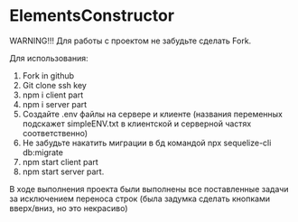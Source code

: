 # ElementsConstructor
WARNING!!! Для работы с проектом не забудьте сделать Fork.

Для использования:
1. Fork in github
2. Git clone ssh key
3. npm i client part
4. npm i server part
5. Создайте .env файлы на сервере и клиенте (названия переменных подскажет simpleENV.txt в клиентской и серверной частях соответственно)
6. Не забудьте накатить миграции в бд командой npx sequelize-cli db:migrate
7. npm start client part
8. npm start server part.

В ходе выполнения проекта были выполнены все поставленные задачи за исключением переноса строк (была задумка сделать кнопками вверх/вниз, но это некрасиво)

